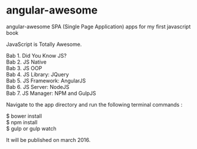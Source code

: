 # angular-awesome

angular-awesome SPA (Single Page Application) apps for my first javascript book

JavaScript is Totally Awesome.

Bab 1. Did You Know JS? <br>
Bab 2. JS Native <br>
Bab 3. JS OOP <br>
Bab 4. JS Library: JQuery <br>
Bab 5. JS Framework: AngularJS <br>
Bab 6. JS Server: NodeJS <br>
Bab 7. JS Manager: NPM and GulpJS <br>

Navigate to the app directory and run the following terminal commands :

$ bower install <br>
$ npm install <br>
$ gulp or gulp watch

It will be published on march 2016.
